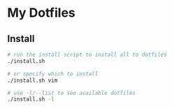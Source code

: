 # My Dotfiles

## Install

```bash
# run the install script to install all to dotfiles
./install.sh

# or specify which to install
./install.sh vim

# use -l/--list to see available dotfiles
./install.sh -l
```
